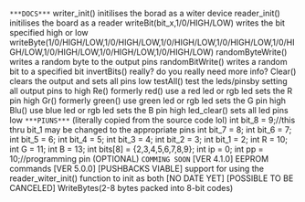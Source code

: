  ```***DOCS***```
 writer_init()
 initilises the borad as a witer device
 reader_init()
 initilises the board as a reader
 writeBit(bit_x,1/0/HIGH/LOW)
 writes the bit specified high or low
 writeByte(1/0/HIGH/LOW,1/0/HIGH/LOW,1/0/HIGH/LOW,1/0/HIGH/LOW,1/0/HIGH/LOW,1/0/HIGH/LOW,1/0/HIGH/LOW,1/0/HIGH/LOW)
 randomByteWrite()
 writes a random byte to the output pins
 randomBitWrite()
 writes a random bit to a specified bit
 invertBits()
 really? do you really need more info?
 Clear()
 clears the output and sets all pins low
 testAll()
 test the leds/pinsby setting all output pins to high
 Re() formerly red()
 use a red led or rgb led
 sets the R pin high
 Gr() formerly green()
 use green led or rgb led
 sets the G pin high
 Blu()
 use blue led or rgb led
 sets the B pin high
 led_clear()
 sets all led pins low
```***PIUNS***``` (literally copied from the source code lol)
int bit_8 = 9;//this thru bit_1 may be changed to the appropriate pins
int bit_7 = 8;
int bit_6 = 7;
int bit_5 = 6;
int bit_4 = 5;
int bit_3 = 4;
int bit_2 = 3;
int bit_1 = 2;
int R = 10;
int G = 11;
int B = 13;
int bits[8] = {2,3,4,5,6,7,8,9};
int ip = 0;
int pp = 10;//programming pin (OPTIONAL)
```COMMING SOON```
[VER 4.1.0] EEPROM commands
[VER 5.0.0] [PUSHBACKS VIABLE] support for using the reader_witer_init() function to init as both
[NO DATE YET] [POSSIBLE TO BE CANCELED] WriteBytes(2-8 bytes packed into 8-bit codes)